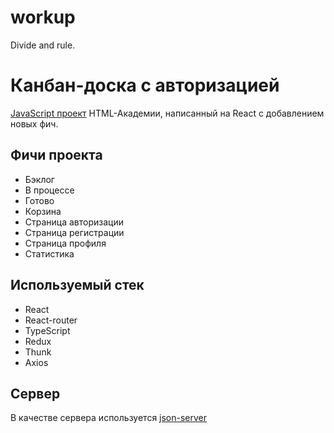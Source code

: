 # workup
Divide and rule.

Канбан-доска с авторизацией
=====================
[JavaScript проект](https://htmlacademy.ru/projects) HTML-Академии,
написанный на React с добавлением новых фич.

Фичи проекта
-----------------------------------
* Бэклог
* В процессе
* Готово
* Корзина
* Страница авторизации
* Страница регистрации
* Страница профиля
* Статистика

Используемый стек
-----------------------------------
* React
* React-router
* TypeScript
* Redux
* Thunk
* Axios

Сервер
-----------------------------------
В качестве сервера используется [json-server](https://github.com/typicode/json-server)
